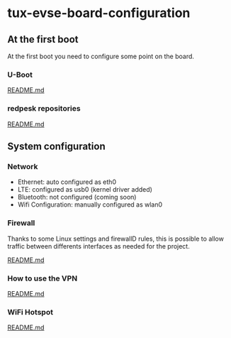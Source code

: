 # tux-evse-board-configuration

## At the first boot

At the first boot you need to configure some point on the board.

### U-Boot

[README.md](./uboot/README.md)

### redpesk repositories

[README.md](./repositories_config/README.md)

## System configuration

### Network

- Ethernet: auto configured as eth0
- LTE: configured as usb0 (kernel driver added)
- Bluetooth: not configured (coming soon)
- Wifi Configuration: manually configured as wlan0

### Firewall

Thanks to some Linux settings and firewallD rules, this is possible to allow traffic between differents interfaces as needed for the project.

[README.md](./firewall/README.md)

### How to use the VPN

[README.md](./network/README.md)

### WiFi Hotspot

[README.md](./hotspot_wifi/README.md)